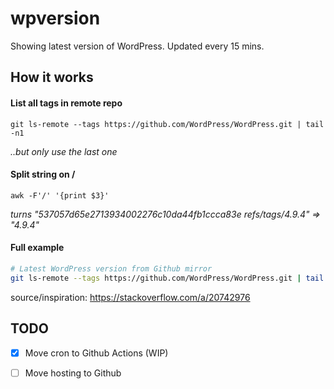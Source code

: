 # wpversion
Showing latest version of WordPress. Updated every 15 mins.

## How it works

#### List all tags in remote repo
```
git ls-remote --tags https://github.com/WordPress/WordPress.git | tail -n1
```
*..but only use the last one*

#### Split string on / 
```
awk -F'/' '{print $3}'
```
*turns "537057d65e2713934002276c10da44fb1ccca83e	refs/tags/4.9.4" => "4.9.4"*

#### Full example

```bash
# Latest WordPress version from Github mirror
git ls-remote --tags https://github.com/WordPress/WordPress.git | tail -n1 | awk -F'/' '{print $3}'
```
source/inspiration: https://stackoverflow.com/a/20742976


## TODO

- [x] Move cron to Github Actions (WIP)

- [ ] Move hosting to Github
